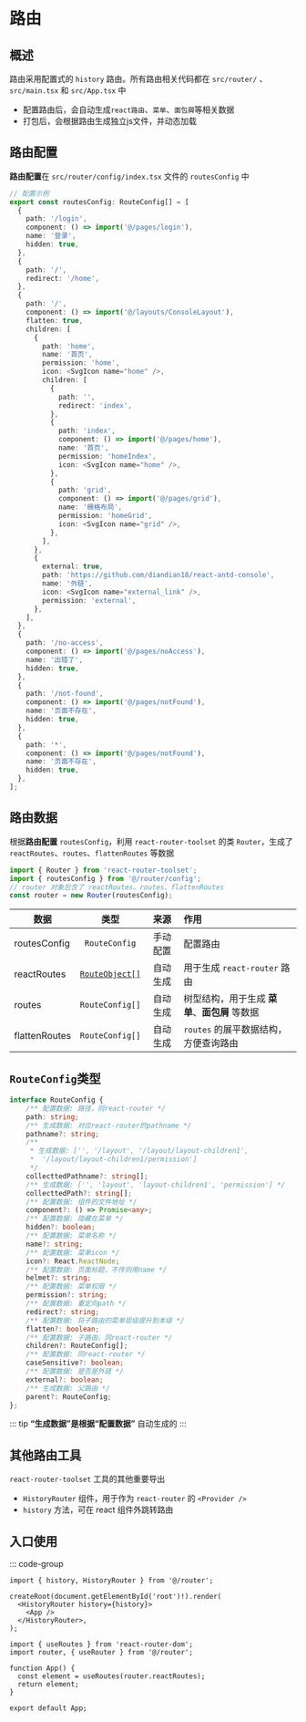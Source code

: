 # 路由

## 概述

路由采用配置式的 `history` 路由。所有路由相关代码都在 `src/router/` 、`src/main.tsx` 和 `src/App.tsx` 中

- 配置路由后，会自动生成`react路由`、`菜单`、`面包屑`等相关数据
- 打包后，会根据路由生成独立js文件，并动态加载

## 路由配置

**路由配置**在 `src/router/config/index.tsx` 文件的 `routesConfig` 中

```ts
// 配置示例
export const routesConfig: RouteConfig[] = [
  {
    path: '/login',
    component: () => import('@/pages/login'),
    name: '登录',
    hidden: true,
  },
  {
    path: '/',
    redirect: '/home',
  },
  {
    path: '/',
    component: () => import('@/layouts/ConsoleLayout'),
    flatten: true,
    children: [
      {
        path: 'home',
        name: '首页',
        permission: 'home',
        icon: <SvgIcon name="home" />,
        children: [
          {
            path: '',
            redirect: 'index',
          },
          {
            path: 'index',
            component: () => import('@/pages/home'),
            name: '首页',
            permission: 'homeIndex',
            icon: <SvgIcon name="home" />,
          },
          {
            path: 'grid',
            component: () => import('@/pages/grid'),
            name: '栅格布局',
            permission: 'homeGrid',
            icon: <SvgIcon name="grid" />,
          },
        ],
      },
      {
        external: true,
        path: 'https://github.com/diandian18/react-antd-console',
        name: '外链',
        icon: <SvgIcon name="external_link" />,
        permission: 'external',
      },
    ],
  },
  {
    path: '/no-access',
    component: () => import('@/pages/noAccess'),
    name: '出错了',
    hidden: true,
  },
  {
    path: '/not-found',
    component: () => import('@/pages/notFound'),
    name: '页面不存在',
    hidden: true,
  },
  {
    path: '*',
    component: () => import('@/pages/notFound'),
    name: '页面不存在',
    hidden: true,
  },
];
```

## 路由数据

根据**路由配置** `routesConfig`，利用 `react-router-toolset` 的类 `Router`，生成了 `reactRoutes`、`routes`、`flattenRoutes` 等数据

```ts
import { Router } from 'react-router-toolset';
import { routesConfig } from '@/router/config';
// router 对象包含了 reactRoutes、routes、flattenRoutes
const router = new Router(routesConfig);
```

| 数据          |      类型       |   来源   | 作用                                           |
| ------------- | :-------------: | :------: | :--------------------------------------------- |
| routesConfig  |  `RouteConfig`  | 手动配置 | 配置路由                                       |
| reactRoutes   | [`RouteObject[]`](https://reactrouter.com/en/main/route/route#type-declaration) | 自动生成 | 用于生成 `react-router` 路由                   |
| routes        | `RouteConfig[]` | 自动生成 | 树型结构，用于生成 **菜单**、**面包屑** 等数据 |
| flattenRoutes | `RouteConfig[]` | 自动生成 | `routes` 的展平数据结构，方便查询路由          |

## `RouteConfig`类型

```typescript
interface RouteConfig {
    /** 配置数据: 路径，同react-router */
    path: string;
    /** 生成数据: 对应react-router的pathname */
    pathname?: string;
    /**
     * 生成数据: ['', '/layout', '/layout/layout-children1',
     *  '/layout/layout-children1/permission']
     */
    collecttedPathname?: string[];
    /** 生成数据: ['', 'layout', 'layout-children1', 'permission'] */
    collecttedPath?: string[];
    /** 配置数据: 组件的文件地址 */
    component?: () => Promise<any>;
    /** 配置数据: 隐藏在菜单 */
    hidden?: boolean;
    /** 配置数据: 菜单名称 */
    name?: string;
    /** 配置数据: 菜单icon */
    icon?: React.ReactNode;
    /** 配置数据: 页面标题，不传则用name */
    helmet?: string;
    /** 配置数据: 菜单权限 */
    permission?: string;
    /** 配置数据: 重定向path */
    redirect?: string;
    /** 配置数据: 将子路由的菜单层级提升到本级 */
    flatten?: boolean;
    /** 配置数据: 子路由，同react-router */
    children?: RouteConfig[];
    /** 配置数据: 同react-router */
    caseSensitive?: boolean;
    /** 配置数据: 是否是外链 */
    external?: boolean;
    /** 生成数据: 父路由 */
    parent?: RouteConfig;
};
```

::: tip
**“生成数据”**是根据**“配置数据”** 自动生成的
:::

## 其他路由工具

`react-router-toolset` 工具的其他重要导出

- `HistoryRouter` 组件，用于作为 `react-router` 的 `<Provider />`
- `history` 方法，可在 react 组件外跳转路由

## 入口使用

::: code-group

```tsx [src/main.tsx]
import { history, HistoryRouter } from '@/router';

createRoot(document.getElementById('root')!).render(
  <HistoryRouter history={history}>
    <App />
  </HistoryRouter>,
);
```

```tsx [src/App.tsx]
import { useRoutes } from 'react-router-dom';
import router, { useRouter } from '@/router';

function App() {
  const element = useRoutes(router.reactRoutes);
  return element;
}

export default App;
```
